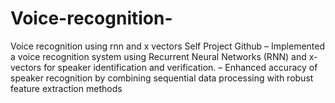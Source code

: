 # Voice-recognition-
Voice recognition using rnn and x vectors
Self Project Github
– Implemented a voice recognition system using Recurrent Neural Networks (RNN) and x-vectors for speaker identification
and verification.
– Enhanced accuracy of speaker recognition by combining sequential data processing with robust feature extraction methods
